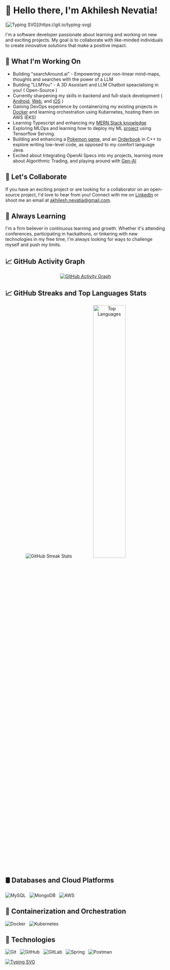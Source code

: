 # 👋 Hello there, I'm Akhilesh Nevatia!

[![Typing SVG](https://readme-typing-svg.demolab.com/?lines=Welcome+to+my+Github+Profile;Feel+Free+to+explore!;)](https://git.io/typing-svg)

I'm a software developer passionate about learning and working on new and exciting projects. My goal is to collaborate with like-minded individuals to create innovative solutions that make a positive impact.

## 🔭 What I'm Working On 

- Building "searchAround.ai" - Empowering your non-linear mind-maps, thoughts and searches with the power of a LLM
- Building "LLMYou" - A 3D Assistant and LLM Chatbot speacialising in you! ( Open-Source ) 
- Currently sharpening my skills in backend and full-stack development ( [Android](https://www.github.com/akhilnev/SwipeHire), [Web](https://www.github.com/akhilnev/Melophilia), and [iOS](https://www.github.com/akhilnev/Iwear) )
- Gaining DevOps experience by containerizing my existing projects in [Docker](https://www.github.com/akhilnev/docker-roadmap) and learning orchestration using Kubernetes, hosting them on AWS (EKS)
- Learning Typescript and enhancing my [MERN Stack knowledge](https://github.com/akhilnev/100x_playground)
- Exploring MLOps and learning how to deploy my ML [project](https://www.github.com/akhilnev/StockNNetPredict) using Tensorflow Serving.
- Building and enhancing a [Pokemon game](https://www.github.com/akhilnev/327), and an [Orderbook](https://github.com/akhilnev/OrderBook) in C++ to explore writing low-level code, as opposed to my comfort language Java.
- Excited about Integrating OpenAI Specs into my projects, learning more about Algorithmic Trading, and playing around with [Gen-AI](https://github.com/akhilnev/AK21)

## 🤝 Let's Collaborate

If you have an exciting project or are looking for a collaborator on an open-source project, I'd love to hear from you! Connect with me on [LinkedIn](https://www.linkedin.com/in/akhilnev/) or shoot me an email at [akhilesh.nevatia@gmail.com](mailto:Akhilesh.nevatia@gmail.com).

## 🌱 Always Learning

I'm a firm believer in continuous learning and growth. Whether it's attending conferences, participating in hackathons, or tinkering with new technologies in my free time, I'm always looking for ways to challenge myself and push my limits.

## 📈 GitHub Activity Graph 

<!-- GitHub Activity Graph -->
<p align="center">
  <a href="https://github.com/ashutosh00710/github-readme-activity-graph">
    <img src="https://github-readme-activity-graph.vercel.app/graph?username=akhilnev&hide=issues&bg_color=151515" alt="GitHub Activity Graph">
  </a>
</p>

## 📈 GitHub Streaks and Top Languages Stats

<!-- GitHub Streak Stats -->
<p align="center">
  <img src="https://github-readme-streak-stats.herokuapp.com/?user=akhilnev&theme=tokyonight&hide_border=false" alt="GitHub Streak Stats">
  <img src="https://github-readme-stats.vercel.app/api/top-langs/?username=akhilnev&theme=tokyonight&show_icons=true&hide_border=false&layout=compact" alt="Top Languages" style="width: 45%;">
</p>

## 🛢️ Databases and Cloud Platforms
![MySQL](https://ezicons.cftutorial.workers.dev/icons/?icons=skills-dark-mysql) &nbsp; ![MongoDB](https://ezicons.cftutorial.workers.dev/icons/?icons=skills-dark-mongodb) &nbsp; ![AWS](https://ezicons.cftutorial.workers.dev/icons/?icons=skills-dark-aws)

## 🐳 Containerization and Orchestration
![Docker](https://ezicons.cftutorial.workers.dev/icons/?icons=skills-dark-docker) &nbsp; ![Kubernetes](https://ezicons.cftutorial.workers.dev/icons/?icons=skills-dark-kubernetes)

## 🔧 Technologies
![Git](https://ezicons.cftutorial.workers.dev/icons/?icons=skills-dark-git) &nbsp; ![GitHub](https://ezicons.cftutorial.workers.dev/icons/?icons=skills-dark-github) &nbsp; ![GitLab](https://ezicons.cftutorial.workers.dev/icons/?icons=skills-dark-gitlab) &nbsp; ![Spring](https://ezicons.cftutorial.workers.dev/icons/?icons=skills-dark-spring) &nbsp; ![Postman](https://ezicons.cftutorial.workers.dev/icons/?icons=skills-dark-postman) &nbsp; 


[![Typing SVG](https://readme-typing-svg.demolab.com/?lines=Thanks+for+stopping+by!<3)](https://git.io/typing-svg)
